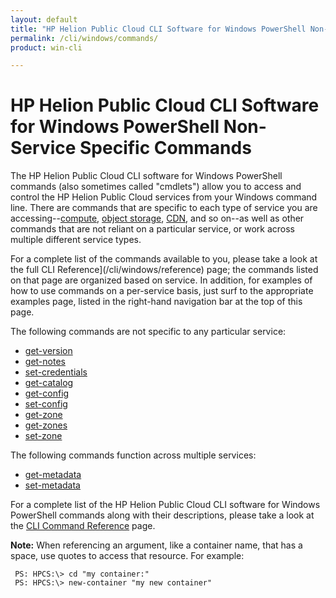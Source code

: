 ```yaml
---
layout: default
title: "HP Helion Public Cloud CLI Software for Windows PowerShell Non-Service Specific Commands"
permalink: /cli/windows/commands/
product: win-cli

---
```

<!--PUBLISHED-->
# HP Helion Public Cloud CLI Software for Windows PowerShell Non-Service Specific Commands #

The HP Helion Public Cloud CLI software for Windows PowerShell commands (also sometimes called "cmdlets") allow you to access and control the HP Helion Public Cloud services from your Windows command line.  There are commands that are specific to each type of service you are accessing--[compute](/cli/windows/compute), [object storage](/cli/windows/containers-and-folders), [CDN](/cli/windows/reference#CDN), and so on--as well as other commands that are not reliant on a particular service, or work across multiple different service types. 

For a complete list of the commands available to you, please take a look at the full CLI Reference](/cli/windows/reference) page; the commands listed on that page are organized based on service.  In addition, for examples of how to use commands on a per-service basis, just surf to the appropriate examples page, listed in the right-hand navigation bar at the top of this page.

The following commands are not specific to any particular service:

* [get-version](/cli/windows/reference#getversion)
* [get-notes](/cli/windows/reference#getnotes)
* [set-credentials](/cli/windows/reference#setcredentials)
* [get-catalog](/cli/windows/reference#getcatalog)
* [get-config](/cli/windows/reference#getconfig)
* [set-config](/cli/windows/reference#setconfig)
* [get-zone](/cli/windows/reference#getzone)
* [get-zones](/cli/windows/reference#getzones)
* [set-zone](/cli/windows/reference#setzone)

The following commands function across multiple services:

* [get-metadata](/cli/windows/reference#getmetadata)
* [set-metadata](/cli/windows/reference#setmetadata)

For a complete list of the HP Helion Public Cloud CLI software for Windows PowerShell commands along with their descriptions, please take a look at the [CLI Command Reference](/cli/windows/reference) page.

**Note:** When referencing an argument, like a container name, that has a space, use quotes to access that resource. For example:
     
     PS: HPCS:\> cd "my container:"
     PS: HPCS:\> new-container "my new container"
